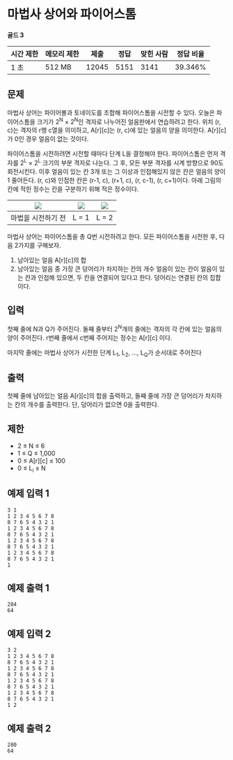 # 마법사 상어와 파이어스톰

**골드 3**

|시간 제한	|메모리 제한	|제출	|정답	|맞힌 사람	|정답 비율|
|---|---|---|---|---|---|
|1 초|	512 MB|	12045	|5151|	3141|	39.346%|

## 문제 

마법사 상어는 파이어볼과 토네이도를 조합해 파이어스톰을 시전할 수 있다. 오늘은 파이어스톰을 크기가 2<sup>N</sup> × 2<sup>N</sup>인 격자로 나누어진 얼음판에서 연습하려고 한다. 위치 (r, c)는 격자의 r행 c열을 의미하고, A[r][c]는 (r, c)에 있는 얼음의 양을 의미한다. A[r][c]가 0인 경우 얼음이 없는 것이다.

파이어스톰을 시전하려면 시전할 때마다 단계 L을 결정해야 한다. 파이어스톰은 먼저 격자를 2<sup>L</sup> × 2<sup>L</sup> 크기의 부분 격자로 나눈다. 그 후, 모든 부분 격자를 시계 방향으로 90도 회전시킨다. 이후 얼음이 있는 칸 3개 또는 그 이상과 인접해있지 않은 칸은 얼음의 양이 1 줄어든다. (r, c)와 인접한 칸은 (r-1, c), (r+1, c), (r, c-1), (r, c+1)이다. 아래 그림의 칸에 적힌 정수는 칸을 구분하기 위해 적은 정수이다.

|![](https://upload.acmicpc.net/68137f5d-fdbd-48c6-92f0-0a74ee53b0c2/-/preview/)|![](https://upload.acmicpc.net/4216e4de-a9f7-4bf0-9385-e20c583c1228/-/preview/)|![](https://upload.acmicpc.net/a58a4219-afc7-4f77-a194-a5495882eeb4/-/preview/)|
|---|---|---|
|마법을 시전하기 전|L = 1|L = 2|

마법사 상어는 파이어스톰을 총 Q번 시전하려고 한다. 모든 파이어스톰을 시전한 후, 다음 2가지를 구해보자.

1. 남아있는 얼음 A[r][c]의 합
2. 남아있는 얼음 중 가장 큰 덩어리가 차지하는 칸의 개수
얼음이 있는 칸이 얼음이 있는 칸과 인접해 있으면, 두 칸을 연결되어 있다고 한다. 덩어리는 연결된 칸의 집합이다.

## 입력 

첫째 줄에 N과 Q가 주어진다. 둘째 줄부터 2<sup>N</sup>개의 줄에는 격자의 각 칸에 있는 얼음의 양이 주어진다. r번째 줄에서 c번째 주어지는 정수는 A[r][c] 이다.

마지막 줄에는 마법사 상어가 시전한 단계 L<sub>1</sub>, L<sub>2</sub>, ..., L<sub>Q</sub>가 순서대로 주어진다

## 출력 

첫째 줄에 남아있는 얼음 A[r][c]의 합을 출력하고, 둘째 줄에 가장 큰 덩어리가 차지하는 칸의 개수를 출력한다. 단, 덩어리가 없으면 0을 출력한다.

## 제한 

- 2 ≤ N ≤ 6
- 1 ≤ Q ≤ 1,000
- 0 ≤ A[r][c] ≤ 100
- 0 ≤ L<sub>i</sub> ≤ N

## 예제 입력 1

```
3 1
1 2 3 4 5 6 7 8
8 7 6 5 4 3 2 1
1 2 3 4 5 6 7 8
8 7 6 5 4 3 2 1
1 2 3 4 5 6 7 8
8 7 6 5 4 3 2 1
1 2 3 4 5 6 7 8
8 7 6 5 4 3 2 1
1
```

## 예제 출력 1

```
284
64
```

## 예제 입력 2

```
3 2
1 2 3 4 5 6 7 8
8 7 6 5 4 3 2 1
1 2 3 4 5 6 7 8
8 7 6 5 4 3 2 1
1 2 3 4 5 6 7 8
8 7 6 5 4 3 2 1
1 2 3 4 5 6 7 8
8 7 6 5 4 3 2 1
1 2
```

## 예제 출력 2

```
280
64
```
